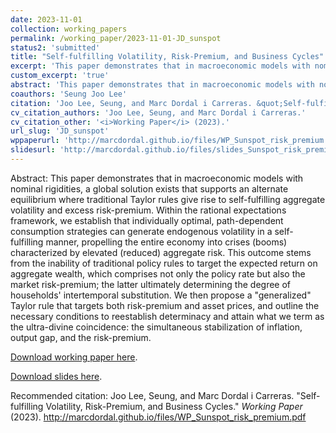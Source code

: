 ```yaml
---
date: 2023-11-01
collection: working_papers
permalink: /working_paper/2023-11-01-JD_sunspot
status2: 'submitted'
title: "Self-fulfilling Volatility, Risk-Premium, and Business Cycles"
excerpt: 'This paper demonstrates that in macroeconomic models with nominal rigidities, a global solution exists that supports an alternate equilibrium where traditional Taylor rules give rise to self-fulfilling aggregate volatility and excess risk-premium. Within the rational expectations framework, we establish that individually optimal, path-dependent consumption strategies can generate endogenous volatility in a self-fulfilling manner, propelling the entire economy into crises (booms) characterized by elevated (reduced) aggregate risk. This outcome stems from the inability of traditional policy rules to target the expected return on aggregate wealth, which comprises not only the policy rate but also the market risk-premium; the latter ultimately determining the degree of households&apos; intertemporal substitution. We then propose a &quot;generalized&quot; Taylor rule that targets both risk-premium and asset prices, and outline the necessary conditions to reestablish determinacy and attain what we term as the ultra-divine coincidence: the simultaneous stabilization of inflation, output gap, and the risk-premium.'
custom_excerpt: 'true'
abstract: 'This paper demonstrates that in macroeconomic models with nominal rigidities, a global solution exists that supports an alternate equilibrium where traditional Taylor rules give rise to self-fulfilling aggregate volatility and excess risk-premium. Within the rational expectations framework, we establish that individually optimal, path-dependent consumption strategies can generate endogenous volatility in a self-fulfilling manner, propelling the entire economy into crises (booms) characterized by elevated (reduced) aggregate risk. This outcome stems from the inability of traditional policy rules to target the expected return on aggregate wealth, which comprises not only the policy rate but also the market risk-premium; the latter ultimately determining the degree of households&apos; intertemporal substitution. We then propose a &quot;generalized&quot; Taylor rule that targets both risk-premium and asset prices, and outline the necessary conditions to reestablish determinacy and attain what we term as the ultra-divine coincidence: the simultaneous stabilization of inflation, output gap, and the risk-premium.'
coauthors: 'Seung Joo Lee'
citation: 'Joo Lee, Seung, and Marc Dordal i Carreras. &quot;Self-fulfilling Volatility, Risk-Premium, and Business Cycles.&quot;  <i>Working Paper</i> (2023).'
cv_citation_authors: 'Joo Lee, Seung, and Marc Dordal i Carreras.'
cv_citation_other: '<i>Working Paper</i> (2023).'
url_slug: 'JD_sunspot'
wppaperurl: 'http://marcdordal.github.io/files/WP_Sunspot_risk_premium.pdf'
slidesurl: 'http://marcdordal.github.io/files/slides_Sunspot_risk_premium.pdf'
---
```

Abstract: This paper demonstrates that in macroeconomic models with nominal rigidities, a global solution exists that supports an alternate equilibrium where traditional Taylor rules give rise to self-fulfilling aggregate volatility and excess risk-premium. Within the rational expectations framework, we establish that individually optimal, path-dependent consumption strategies can generate endogenous volatility in a self-fulfilling manner, propelling the entire economy into crises (booms) characterized by elevated (reduced) aggregate risk. This outcome stems from the inability of traditional policy rules to target the expected return on aggregate wealth, which comprises not only the policy rate but also the market risk-premium; the latter ultimately determining the degree of households&apos; intertemporal substitution. We then propose a &quot;generalized&quot; Taylor rule that targets both risk-premium and asset prices, and outline the necessary conditions to reestablish determinacy and attain what we term as the ultra-divine coincidence: the simultaneous stabilization of inflation, output gap, and the risk-premium.

[Download working paper here](http://marcdordal.github.io/files/WP_Sunspot_risk_premium.pdf).

[Download slides here](http://marcdordal.github.io/files/slides_Sunspot_risk_premium.pdf).

Recommended citation: Joo Lee, Seung, and Marc Dordal i Carreras. "Self-fulfilling Volatility, Risk-Premium, and Business Cycles."  <i>Working Paper</i> (2023). http://marcdordal.github.io/files/WP_Sunspot_risk_premium.pdf